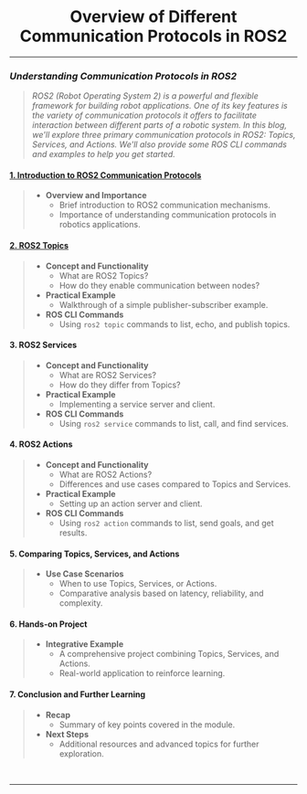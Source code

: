 <!-- <center><img src="http://mooc.e-yantra.org/img/eYantra_logo.svg" alt="e-yantra_logo" style="scale:75%;" /></center> -->

<style>
.back{
	position: fixed;
	width: 250px;
	height: 250px;
	top: 50%;
	left: 50%;
    margin-top: auto; 
    margin-left: auto; 
	opacity: 0.15;
    z-index: -1;
	}
</style>
<!-- <img src="http://mooc.e-yantra.org/img/EyantraLogoMini.png" class="back"> -->

<center>
    <h1>Overview of Different Communication Protocols in ROS2</h1>
</center>

---

### *Understanding Communication Protocols in ROS2*

> *ROS2 (Robot Operating System 2) is a powerful and flexible framework for building robot applications. One of its key features is the variety of communication protocols it offers to facilitate interaction between different parts of a robotic system. In this blog, we'll explore three primary communication protocols in ROS2: Topics, Services, and Actions. We'll also provide some ROS CLI commands and examples to help you get started.*

#### [1. Introduction to ROS2 Communication Protocols](intro_to_comm_proto.md)
>    - **Overview and Importance**
>      - Brief introduction to ROS2 communication mechanisms.
>      - Importance of understanding communication protocols in robotics applications.

#### [2. ROS2 Topics](ros2_topics.md)
>    - **Concept and Functionality**
>      - What are ROS2 Topics?
>      - How do they enable communication between nodes?
>    - **Practical Example**
>      - Walkthrough of a simple publisher-subscriber example.
>    - **ROS CLI Commands**
>      - Using `ros2 topic` commands to list, echo, and publish topics.
   
#### 3. ROS2 Services
>    - **Concept and Functionality**
>      - What are ROS2 Services?
>      - How do they differ from Topics?
>    - **Practical Example**
>      - Implementing a service server and client.
>    - **ROS CLI Commands**
>      - Using `ros2 service` commands to list, call, and find services.

#### 4. ROS2 Actions
>    - **Concept and Functionality**
>      - What are ROS2 Actions?
>      - Differences and use cases compared to Topics and Services.
>    - **Practical Example**
>      - Setting up an action server and client.
>    - **ROS CLI Commands**
>      - Using `ros2 action` commands to list, send goals, and get results.

#### 5. Comparing Topics, Services, and Actions
>    - **Use Case Scenarios**
>      - When to use Topics, Services, or Actions.
>      - Comparative analysis based on latency, reliability, and complexity.

#### 6. Hands-on Project
>    - **Integrative Example**
>      - A comprehensive project combining Topics, Services, and Actions.
>      - Real-world application to reinforce learning.

#### 7. Conclusion and Further Learning
>    - **Recap**
>      - Summary of key points covered in the module.
>    - **Next Steps**
>      - Additional resources and advanced topics for further exploration.

</br>

-------